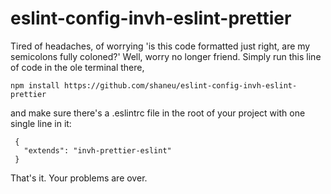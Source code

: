 # eslint-config-invh-eslint-prettier

Tired of headaches, of worrying 'is this code formatted just right, are my
semicolons fully coloned?' Well, worry no longer friend. Simply run this line of
code in the ole terminal there,

```
npm install https://github.com/shaneu/eslint-config-invh-eslint-prettier
```

and make sure there's a .eslintrc file in the root of your project with one
single line in it:

```
 {
   "extends": "invh-prettier-eslint"
 }
```

That's it. Your problems are over.
